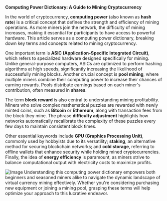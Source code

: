 **Computing Power Dictionary: A Guide to Mining Cryptocurrency**

In the world of cryptocurrency, **computing power** (also known as **hash rate**) is a critical concept that defines the strength and efficiency of mining operations. As more miners join the network, the difficulty of mining increases, making it essential for participants to have access to powerful hardware. This article serves as a computing power dictionary, breaking down key terms and concepts related to mining cryptocurrency.

One important term is **ASIC (Application-Specific Integrated Circuit)**, which refers to specialized hardware designed specifically for mining. Unlike general-purpose computers, ASICs are optimized to perform hashing algorithms at high speeds, significantly increasing the likelihood of successfully mining blocks. Another crucial concept is **pool mining**, where multiple miners combine their computing power to increase their chances of earning rewards. Pools distribute earnings based on each miner's contribution, often measured in **shares**.

The term **block reward** is also central to understanding mining profitability. Miners who solve complex mathematical puzzles are rewarded with newly minted coins, such as **Bitcoin** or **Ethereum**, along with transaction fees from the block they mine. The phrase **difficulty adjustment** highlights how networks automatically recalibrate the complexity of these puzzles every few days to maintain consistent block times.

Other essential keywords include **GPU (Graphics Processing Unit)**, commonly used by hobbyists due to its versatility; **staking**, an alternative method for securing blockchain networks; and **cold storage**, referring to offline wallets that enhance security while holding mined cryptocurrencies. Finally, the idea of **energy efficiency** is paramount, as miners strive to balance computational output with electricity costs to maximize profits.


![Image](https://github.com/user-attachments/assets/31692037-0104-4703-abd1-696b6a7dd41b)
Understanding this computing power dictionary empowers both beginners and seasoned miners alike to navigate the dynamic landscape of virtual currency mining effectively. Whether you're considering purchasing new equipment or joining a mining pool, grasping these terms will help optimize your approach to this lucrative endeavor.